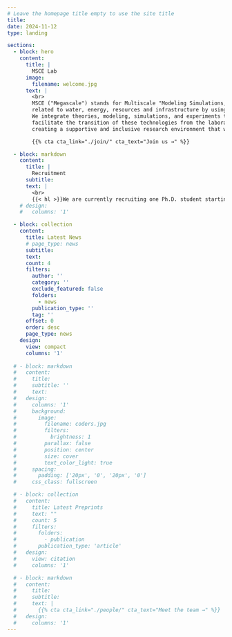 ```yaml
---
# Leave the homepage title empty to use the site title
title:
date: 2024-11-12
type: landing

sections:
  - block: hero
    content:
      title: |
        MSCE Lab
      image:
        filename: welcome.jpg
      text: |
        <br>
        MSCE ("Megascale") stands for Multiscale "Modeling Simulations, Computing and Experiments". At the MSCE lab, we are dedicated to tackle challenges
        related to water, energy, resources and infrastructure by using fundamental insights to solve practical problems related to .
        We integrate theories, modeling, simulations, and experiments to develop technologies for water treatment, resource recovery, and energy storage systems. Our ultimate goal is to
        facilitate the transition of these technologies from the laboratory to commercial and full-scale applications. We are committed to
        creating a supportive and inclusive research environment that welcomes highly motivated students from diverse backgrounds. 

        {{% cta cta_link="./join/" cta_text="Join us →" %}}

  - block: markdown
    content:
      title: |
        Recruitment
      subtitle:
      text: |
        <br>
        {{< hl >}}We are currently recruiting one Ph.D. student starting Fall 2025.{{< /hl >}} Please check {{< icon name="download" pack="fas" >}} {{< staticref "uploads/PhD_Opening_TAMU_2024.pdf" "newtab">}}here{{< /staticref >}} for more details.
    # design:
    #   columns: '1'

  - block: collection
    content:
      title: Latest News
      # page_type: news
      subtitle:
      text:
      count: 4
      filters:
        author: ''
        category: ''
        exclude_featured: false
        folders:
          - news
        publication_type: ''
        tag: ''
      offset: 0
      order: desc
      page_type: news
    design:
      view: compact
      columns: '1'
  
  # - block: markdown
  #   content:
  #     title:
  #     subtitle: ''
  #     text:
  #   design:
  #     columns: '1'
  #     background:
  #       image: 
  #         filename: coders.jpg
  #         filters:
  #           brightness: 1
  #         parallax: false
  #         position: center
  #         size: cover
  #         text_color_light: true
  #     spacing:
  #       padding: ['20px', '0', '20px', '0']
  #     css_class: fullscreen

  # - block: collection
  #   content:
  #     title: Latest Preprints
  #     text: ""
  #     count: 5
  #     filters:
  #       folders:
  #         - publication
  #       publication_type: 'article'
  #   design:
  #     view: citation
  #     columns: '1'

  # - block: markdown
  #   content:
  #     title:
  #     subtitle:
  #     text: |
  #       {{% cta cta_link="./people/" cta_text="Meet the team →" %}}
  #   design:
  #     columns: '1'
---
```

